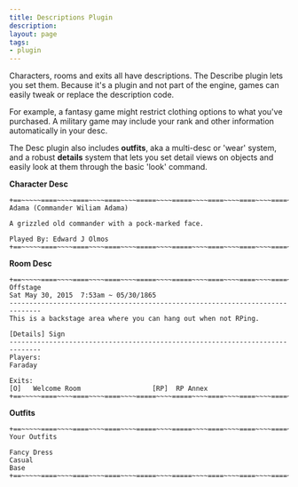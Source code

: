 ```yaml
---
title: Descriptions Plugin
description:
layout: page
tags: 
- plugin
---
```


Characters, rooms and exits all have descriptions.  The Describe plugin lets you set them.  Because it's a plugin and not part of the engine, games can easily tweak or replace the description code.  

For example, a fantasy game might restrict clothing options to what you've purchased.  A military game may include your rank and other information automatically in your desc.

The Desc plugin also includes **outfits**, aka a multi-desc or 'wear' system, and a robust **details** system that lets you set detail views on objects and easily look at them through the basic 'look' command.

**Character Desc**

    +==~~~~~====~~~~====~~~~====~~~~=====~~~~=====~~~~====~~~~====~~~~====~~~~~==+
    Adama (Commander Wiliam Adama)
    
    A grizzled old commander with a pock-marked face.
    
    Played By: Edward J Olmos
    +==~~~~~====~~~~====~~~~====~~~~=====~~~~=====~~~~====~~~~====~~~~====~~~~~==+

**Room Desc**

    +==~~~~~====~~~~====~~~~====~~~~=====~~~~=====~~~~====~~~~====~~~~====~~~~~==+
    Offstage                                                                    
    Sat May 30, 2015  7:53am ~ 05/30/1865
    ------------------------------------------------------------------------------
    This is a backstage area where you can hang out when not RPing.
    
    [Details] Sign
    ------------------------------------------------------------------------------
    Players:
    Faraday  
    
    Exits:
    [O]   Welcome Room                  [RP]  RP Annex                      
    +==~~~~~====~~~~====~~~~====~~~~=====~~~~=====~~~~====~~~~====~~~~====~~~~~==+

**Outfits**

    +==~~~~~====~~~~====~~~~====~~~~=====~~~~=====~~~~====~~~~====~~~~====~~~~~==+
    Your Outfits
    
    Fancy Dress
    Casual
    Base
    +==~~~~~====~~~~====~~~~====~~~~=====~~~~=====~~~~====~~~~====~~~~====~~~~~==+
